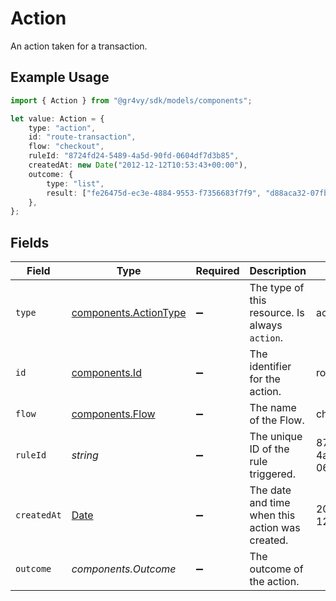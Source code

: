 # Action

An action taken for a transaction.

## Example Usage

```typescript
import { Action } from "@gr4vy/sdk/models/components";

let value: Action = {
    type: "action",
    id: "route-transaction",
    flow: "checkout",
    ruleId: "8724fd24-5489-4a5d-90fd-0604df7d3b85",
    createdAt: new Date("2012-12-12T10:53:43+00:00"),
    outcome: {
        type: "list",
        result: ["fe26475d-ec3e-4884-9553-f7356683f7f9", "d88aca32-07fb-46cd-a43f-86da02b73c21"],
    },
};
```

## Fields

| Field                                                                                         | Type                                                                                          | Required                                                                                      | Description                                                                                   | Example                                                                                       |
| --------------------------------------------------------------------------------------------- | --------------------------------------------------------------------------------------------- | --------------------------------------------------------------------------------------------- | --------------------------------------------------------------------------------------------- | --------------------------------------------------------------------------------------------- |
| `type`                                                                                        | [components.ActionType](../../models/components/actiontype.md)                                | :heavy_minus_sign:                                                                            | The type of this resource. Is always `action`.                                                | action                                                                                        |
| `id`                                                                                          | [components.Id](../../models/components/id.md)                                                | :heavy_minus_sign:                                                                            | The identifier for the action.                                                                | route-transaction                                                                             |
| `flow`                                                                                        | [components.Flow](../../models/components/flow.md)                                            | :heavy_minus_sign:                                                                            | The name of the Flow.                                                                         | checkout                                                                                      |
| `ruleId`                                                                                      | *string*                                                                                      | :heavy_minus_sign:                                                                            | The unique ID of the rule triggered.                                                          | 8724fd24-5489-4a5d-90fd-0604df7d3b85                                                          |
| `createdAt`                                                                                   | [Date](https://developer.mozilla.org/en-US/docs/Web/JavaScript/Reference/Global_Objects/Date) | :heavy_minus_sign:                                                                            | The date and time when this action was created.                                               | 2012-12-12T10:53:43+00:00                                                                     |
| `outcome`                                                                                     | *components.Outcome*                                                                          | :heavy_minus_sign:                                                                            | The outcome of the action.                                                                    |                                                                                               |